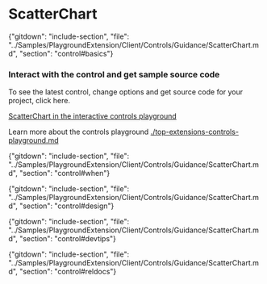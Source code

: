 ﻿# ScatterChart

{"gitdown": "include-section", "file": "../Samples/PlaygroundExtension/Client/Controls/Guidance/ScatterChart.md", "section": "control#basics"}

<!-- TODO get an IMAGE to embed here -->

### Interact with the control and get sample source code
To see the latest control, change options and get source code for your project, click here.

<a href="https://ms.portal.azure.com/?Microsoft_Azure_Playground=true#blade/Microsoft_Azure_Playground/ControlsIndexBlade/ScatterChartPlayground" target="_blank">ScatterChart in the interactive controls playground</a>

Learn more about the controls playground [./top-extensions-controls-playground.md](./top-extensions-controls-playground.md)


<!-- TODO get an SAMPLE CODE to embed here -->

{"gitdown": "include-section", "file": "../Samples/PlaygroundExtension/Client/Controls/Guidance/ScatterChart.md", "section": "control#when"}

{"gitdown": "include-section", "file": "../Samples/PlaygroundExtension/Client/Controls/Guidance/ScatterChart.md", "section": "control#design"}

{"gitdown": "include-section", "file": "../Samples/PlaygroundExtension/Client/Controls/Guidance/ScatterChart.md", "section": "control#devtips"}

{"gitdown": "include-section", "file": "../Samples/PlaygroundExtension/Client/Controls/Guidance/ScatterChart.md", "section": "control#reldocs"}
